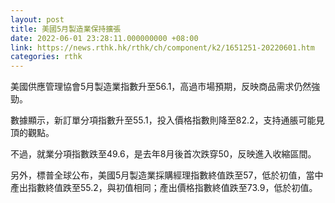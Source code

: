 ```yaml
---
layout: post
title: 美國5月製造業保持擴張
date: 2022-06-01 23:28:11.000000000 +08:00
link: https://news.rthk.hk/rthk/ch/component/k2/1651251-20220601.htm
categories: rthk
---
```


美國供應管理協會5月製造業指數升至56.1，高過市場預期，反映商品需求仍然強勁。

數據顯示，新訂單分項指數升至55.1，投入價格指數則降至82.2，支持通脹可能見頂的觀點。

不過，就業分項指數跌至49.6，是去年8月後首次跌穿50，反映進入收縮區間。

另外，標普全球公布，美國5月製造業採購經理指數終值跌至57，低於初值，當中產出指數終值跌至55.2，與初值相同；產出價格指數終值跌至73.9，低於初值。
